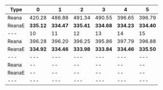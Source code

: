 | Type | 0 | 1 | 2 | 3 | 4 | 5 | 6 | 7 | 8 | 9 |
|---|---|---|---|---|---|---|---|---|---|---|
| Reana | 420.28 | 486.88 | 491.34 | 490.55 | 396.65 | 396.79 | 396.34 | 395.70 | 396.65 | 395.78 |
| ReanaE | **335.12** | **334.47** | **335.41** | **334.68** | **334.23** | **334.40** | **334.38** | **334.82** | **335.30** | **334.64** |
| --- | 10 | 11 | 12 | 13 | 14 | 15 | 16 | 17 | 18 | 19 |
| Reana | 396.28 | 396.20 | 396.25 | 395.86 | 397.79 | 396.88 | 396.02 | 396.03 | 396.77 | 396.23 |
| ReanaE | **334.92** | **334.46** | **333.98** | **333.84** | **334.46** | **335.50** | **334.26** | **334.48** | **335.08** | **335.52** |
| --- | --- | --- | --- | --- | --- | --- | --- | --- | --- | --- |
| Reana | -- | -- | -- | -- | -- | -- | -- | -- | -- | -- |
| ReanaE | -- | -- | -- | -- | -- | -- | -- | -- | -- | -- |
|---|---|---|---|---|---|---|---|---|---|---|
